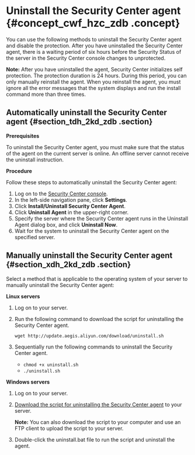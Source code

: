 # Uninstall the Security Center agent {#concept_cwf_hzc_zdb .concept}

You can use the following methods to uninstall the Security Center agent and disable the protection. After you have uninstalled the Security Center agent, there is a waiting period of six hours before the Security Status of the server in the Security Center console changes to unprotected.

**Note:** After you have uninstalled the agent, Security Center initializes self protection. The protection duration is 24 hours. During this period, you can only manually reinstall the agent. When you reinstall the agent, you must ignore all the error messages that the system displays and run the install command more than three times.

## Automatically uninstall the Security Center agent {#section_tdh_2kd_zdb .section}

**Prerequisites**

To uninstall the Security Center agent, you must make sure that the status of the agent on the current server is online. An offline server cannot receive the uninstall instruction.

**Procedure**

Follow these steps to automatically uninstall the Security Center agent:

1.  Log on to the [Security Center console](partners-intl.console.aliyun.com/#/sas).
2.  In the left-side navigation pane, click **Settings**.
3.  Click **Install/Uninstall Security Center Agent**.
4.  Click **Uninstall Agent** in the upper-right corner.
5.  Specify the server where the Security Center agent runs in the Uninstall Agent dialog box, and click **Uninstall Now**.
6.  Wait for the system to uninstall the Security Center agent on the specified server.

## Manually uninstall the Security Center agent {#section_xdh_2kd_zdb .section}

Select a method that is applicable to the operating system of your server to manually uninstall the Security Center agent:

**Linux servers**

1.  Log on to your server.
2.  Run the following command to download the script for uninstalling the Security Center agent.

    ``` {#codeblock_89z_ec6_na0}
    wget http://update.aegis.aliyun.com/download/uninstall.sh
    ```

3.  Sequentially run the following commands to uninstall the Security Center agent.
    -   `chmod +x uninstall.sh`
    -   `./uninstall.sh`

**Windows servers**

1.  Log on to your server.
2.  [Download the script for uninstalling the Security Center agent](http://update.aegis.aliyun.com/download/uninstall.bat) to your server.

    **Note:** You can also download the script to your computer and use an FTP client to upload the script to your server.

3.  Double-click the uninstall.bat file to run the script and uninstall the agent.

